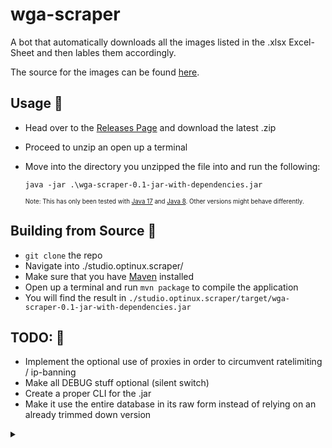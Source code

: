 # wga-scraper

A bot that automatically downloads all the images listed in the .xlsx Excel-Sheet and then lables them accordingly.

The source for the images can be found [here](https://www.wga.hu/).

## Usage 📲

- Head over to the [Releases Page](https://github.com/Optinux/wga-scraper/releases) and download the latest .zip
- Proceed to unzip an open up a terminal
- Move into the directory you unzipped the file into and run the following:

  `java -jar .\wga-scraper-0.1-jar-with-dependencies.jar`

  <sup><sup> Note: This has only been tested with [Java 17](https://adoptium.net/) and [Java 8](https://developer.ibm.com/languages/java/semeru-runtimes/downloads). Other versions might behave differently. <sup><sup>

## Building from Source 🧱

- `git clone` the repo
- Navigate into ./studio.optinux.scraper/
- Make sure that you have [Maven](https://maven.apache.org/index.html) installed
- Open up a terminal and run `mvn package` to compile the application
- You will find the result in `./studio.optinux.scraper/target/wga-scraper-0.1-jar-with-dependencies.jar`

## TODO: 📝

- Implement the optional use of proxies in order to circumvent ratelimiting / ip-banning
- Make all DEBUG stuff optional (silent switch)
- Create a proper CLI for the .jar
- Make it use the entire database in its raw form instead of relying on an already trimmed down version

 <details>
    <summary>      
</summary>this somehow took ~8h to do due to me having to pretty much learn 80% of this from scratch lol
 </details>
